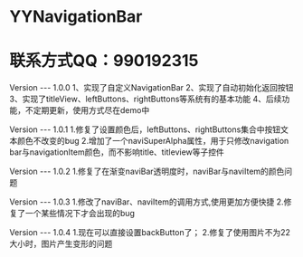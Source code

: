 # YYNavigationBar
# 联系方式QQ：990192315

Version --- 1.0.0
1、实现了自定义NavigationBar
2、实现了自动初始化返回按钮 
3、实现了titleView、leftButtons、rightButtons等系统有的基本功能 
4、后续功能，不定期更新，使用方式尽在demo中

Version --- 1.0.1
1.修复了设置颜色后，leftButtons、rightButtons集合中按钮文本颜色不改变的bug
2.增加了一个naviSuperAlpha属性，用于只修改navigation bar与navigationItem颜色，而不影响title、titleview等子控件

Version --- 1.0.2
1.修复了在渐变naviBar透明度时，naviBar与naviItem的颜色问题

Version --- 1.0.3
1.修改了naviBar、naviItem的调用方式,使用更加方便快捷
2.修复了一个某些情况下才会出现的bug

Version --- 1.0.4
1.现在可以直接设置backButton了；
2.修复了使用图片不为22大小时，图片产生变形的问题